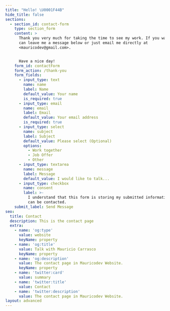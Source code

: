 ```yaml
---
title: "Hello! \U0001F44B"
hide_title: false
sections:
  - section_id: contact-form
    type: section_form
    content: >
      Thank you very much for taking the time to see my work. If you want you
      can leave me a message below or just email me directly at
      <mauricodev@gmail.com>.


      Have a nice day!
    form_id: contactForm
    form_action: /thank-you
    form_fields:
      - input_type: text
        name: name
        label: Name
        default_value: Your name
        is_required: true
      - input_type: email
        name: email
        label: Email
        default_value: Your email address
        is_required: true
      - input_type: select
        name: subject
        label: Subject
        default_value: Please select (Optional)
        options:
          - Work together
          - Job Offer
          - Other
      - input_type: textarea
        name: message
        label: Message
        default_value: I would like to talk...
      - input_type: checkbox
        name: consent
        label: >-
          I understand that this form is storing my submitted information so I
          can be contacted.
    submit_label: Send Message
seo:
  title: Contact
  description: This is the contact page
  extra:
    - name: 'og:type'
      value: website
      keyName: property
    - name: 'og:title'
      value: Talk with Mauricio Carrasco
      keyName: property
    - name: 'og:description'
      value: The contact page in Mauricodev Website.
      keyName: property
    - name: 'twitter:card'
      value: summary
    - name: 'twitter:title'
      value: Contact
    - name: 'twitter:description'
      value: The contact page in Mauricodev Website.
layout: advanced
---
```

